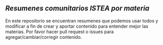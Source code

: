 ## _Resumenes comunitarios ISTEA por materia_

En este repositorio se encuentran resumenes que podemos usar todos y modificar a fin de crear y aportar contenido para entender mejor las materias. Por favor hacer pull request o issues para agregar/cambiar/corregir contenido.